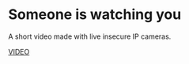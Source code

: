 # Someone is watching you

A short video made with live insecure IP cameras.

[VIDEO](https://vimeo.com/242827003)